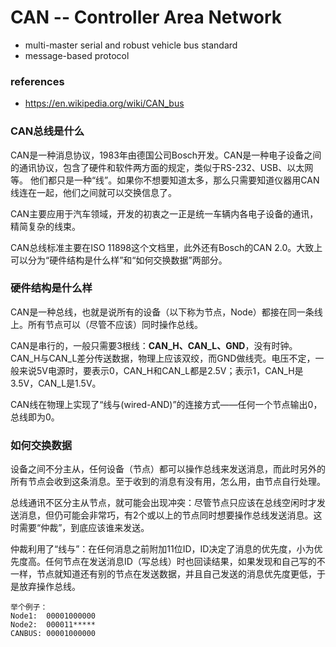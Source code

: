# CAN -- Controller Area Network

* multi-master serial and robust vehicle bus standard
* message-based protocol

### references

* https://en.wikipedia.org/wiki/CAN_bus

### CAN总线是什么

CAN是一种消息协议，1983年由德国公司Bosch开发。CAN是一种电子设备之间的通讯协议，包含了硬件和软件两方面的规定，类似于RS-232、USB、以太网等。
他们都只是一种“线”。如果你不想要知道太多，那么只需要知道仪器用CAN线连在一起，他们之间就可以交换信息了。

CAN主要应用于汽车领域，开发的初衷之一正是统一车辆内各电子设备的通讯，精简复杂的线束。

CAN总线标准主要在ISO 11898这个文档里，此外还有Bosch的CAN 2.0。大致上可以分为“硬件结构是什么样”和“如何交换数据”两部分。

### 硬件结构是什么样

CAN是一种总线，也就是说所有的设备（以下称为节点，Node）都接在同一条线上。所有节点可以（尽管不应该）同时操作总线。

CAN是串行的，一般只需要3根线：**CAN_H、CAN_L、GND**，没有时钟。CAN_H与CAN_L差分传送数据，物理上应该双绞，而GND做线壳。电压不定，一般来说5V电源时，要表示0，CAN_H和CAN_L都是2.5V；表示1，CAN_H是3.5V，CAN_L是1.5V。

CAN线在物理上实现了“线与(wired-AND)”的连接方式——任何一个节点输出0，总线即为0。

### 如何交换数据

设备之间不分主从，任何设备（节点）都可以操作总线来发送消息，而此时另外的所有节点会收到这条消息。至于收到的消息有没有用，怎么用，由节点自行处理。

总线通讯不区分主从节点，就可能会出现冲突：尽管节点只应该在总线空闲时才发送消息，但仍可能会非常巧，有2个或以上的节点同时想要操作总线发送消息。这时需要“仲裁”，到底应该谁来发送。

仲裁利用了“线与”：在任何消息之前附加11位ID，ID决定了消息的优先度，小为优先度高。任何节点在发送消息ID（写总线）时也回读结果，如果发现和自己写的不一样，节点就知道还有别的节点在发送数据，并且自己发送的消息优先度更低，于是放弃操作总线。

    举个例子：
    Node1:  00001000000
    Node2:  000011*****
    CANBUS: 00001000000
